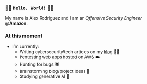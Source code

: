### 👋🏻 `Hello, World!` 👋🏻

My name is Alex Rodriguez and I am an *Offensive Security Engineer* @**Amazon**.

### At this moment
- I’m currently:
  - Writing cybersecurity/tech articles on my [blog](https://bin3xish477.medium.com/) ✍🏻
  - Pentesting web apps hosted on AWS ☁️
  - Hunting for bugs 🕷️
  - Brainstorming blog/project ideas 🧠
  - Studying generative AI 🤖
